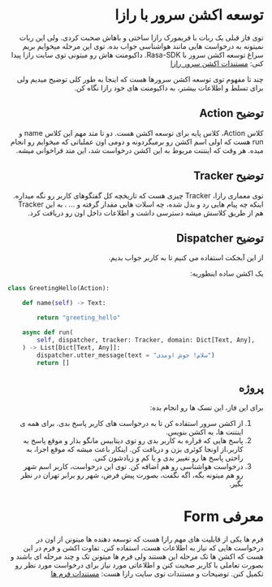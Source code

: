 <div dir="rtl" align='right'>

# توسعه اکشن سرور با رازا

توی فاز قبلی یک ربات با فریمورک رازا ساختی و باهاش صحبت کردی. ولی این ربات نمیتونه به درخواست هایی مانند هواشناسی جواب بده. توی این مرحله میخوایم بریم سراغ توسعه اکشن سرور با Rasa-SDK.
داکیومنت هاش رو میتونی توی سایت رازا پیدا کنی: 
[مستندات اکشن سرور رازا](https://rasa.com/docs/action-server)

چند تا مفهوم توی توسعه اکشن سرورها هست که اینجا به طور کلی توضیح میدیم ولی برای تسلط و اطلاعات بیشتر، به داکیومنت های خود رازا نگاه کن.

## توضیح Action
کلاس Action، کلاس پایه برای توسعه اکشن هست. دو تا متد مهم این کلاس name  و run هست که اولی اسم اکشن رو برمیگردونه و دومی اون عملیاتی که میخوایم رو انجام میده. هر وقت که اینتنت مربوط به این اکشن درخواست شد، این متد فراخوانی میشه.

## توضیح Tracker
توی معماری رازا، Tracker چیزی هست که تاریخچه کل گفتگوهای کاربر رو نگه میداره. اینکه چه پیام هایی رد و بدل شده، چه اسلات هایی مقدار گرفته و ... . به این Tracker هم از طریق کلاسش میشه دسترسی داشت و اطلاعات داخل اون رو دریافت کرد.

## توضیح Dispatcher
از این آبجکت استفاده می کنیم تا به کاربر جواب بدیم.

یک اکشن ساده اینطوریه:

<div dir="ltr" align='left'>

```Python
class GreetingHello(Action):

    def name(self) -> Text:

        return "greeting_hello"

    async def run(
        self, dispatcher, tracker: Tracker, domain: Dict[Text, Any],
    ) -> List[Dict[Text, Any]]:
        dispatcher.utter_message(text = "سلام! خوش اومدی")
        return []

```

<div dir="rtl" align='right'>

## پروژه
برای این فاز، این تسک ها رو انجام بده:
1. از اکشن سرور استفاده کن تا به درخواست های کاربر پاسخ بدی. برای همه ی اینتنت ها، یه اکشن بنویس.
2. پاسخ هایی که قراره به کاربر بدی رو توی دیتابیس مانگو بذار و موقع پاسخ به کاربر،از اونجا کوئری بزن و دریافت کن. اینکار باعث میشه که موقع اجرا، به راحتی پاسخ ها رو تغییر بدی و یا کم و زیادشون کنی.
3. درخواست هواشناسی رو هم اضافه کن. توی این درخواست، کاربر اسم شهر رو هم میتونه بگه، اگه نگفت، بصورت پیش فرض، شهر رو برابر تهران در نظر بگیر.

# معرفی Form

فرم ها یکی از قابلیت های مهم رازا هست که توسعه دهنده ها میتونن از اون در درخواست هایی که نیاز به اطلاعات هست، استفاده کنن. تفاوت اکشن و فرم در این هست که اکشن ها تک مرحله این هستند ولی فرم ها میتونن تک و چند مرحله ای باشند و بصورت تعاملی با کاربر صحبت کنن و اطلاعاتی مورد نیاز برای درخواست مورد نظر رو تکمیل کنن. توضیحات و مستندات توی سایت رازا هست: 
[مستندات فرم ها](https://rasa.com/docs/rasa/forms)